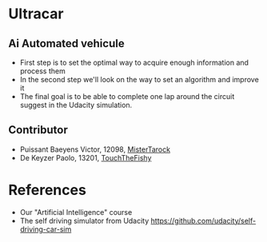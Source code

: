 # Ultracar
## Ai Automated vehicule

* First step is to set the optimal way to acquire enough information and process them
* In the second step we'll look on the way to set an algorithm and improve it
* The final goal is to be able to complete one lap around the circuit suggest in the Udacity simulation.

## Contributor

- Puissant Baeyens Victor, 12098, [MisterTarock](https://github.com/MisterTarock)
- De Keyzer  Paolo, 13201, [TouchTheFishy](https://github.com/TouchTheFishy)


# References

- Our "Artificial Intelligence" course
- The self driving simulator from Udacity https://github.com/udacity/self-driving-car-sim
